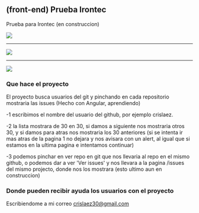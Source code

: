 ## (front-end) Prueba Irontec

Prueba para Irontec (en construccion)

<img src="https://github.com/crislaez/Prueba_Irontec/blob/master/src/assets/foto_proyecto.PNG" />
<hr>
<img src="https://github.com/crislaez/Prueba_Irontec/blob/master/src/assets/foto_proyecto_2.PNG" />
<hr>
<img src="https://github.com/crislaez/Prueba_Irontec/blob/master/src/assetsc/foto_proyecto_3.PNG" />

### Que hace el proyecto

El proyecto busca usuarios del git y pinchando en cada repositorio mostraria las issues (Hecho con Angular, aprendiendo)

-1 escribimos el nombre del usuario del github, por ejemplo crislaez.


-2 la lista mostrara de 30 en 30, si damos a siguiente nos mostraria otros 30, 
  y si damos para atras nos mostraria los 30 anteriores (si se intenta ir mas atras de la pagina 1 no dejara y nos avisara con un alert, al igual que si estamos en la ultima pagina e intentamos continuar)


-3 podemos pinchar en ver repo en git que nos llevaria al repo en el mismo github, o podemos 
  dar a ver 'Ver issues' y nos llevara a la pagina /issues del mismo projecto, donde nos los mostrara (esto ultimo aun en construccion)

 
### Donde pueden recibir ayuda los usuarios con el proyecto
 
Escribiendome a mi correo crislaez30@gmail.com

